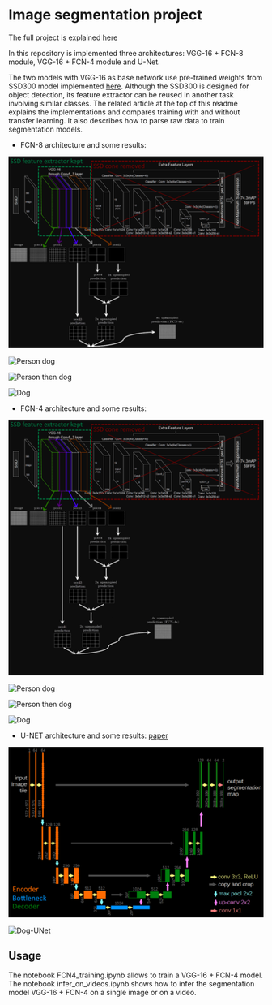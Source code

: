 # Image segmentation project

The full project is explained [here](https://apiquet.com/2021/01/03/segmentation-model-implementation/)

In this repository is implemented three architectures: VGG-16 + FCN-8 module, VGG-16 + FCN-4 module and U-Net.

The two models with VGG-16 as base network use pre-trained weights from SSD300 model implemented [here](https://github.com/Apiquet/Tracking_SSD_ReID).
Although the SSD300 is designed for object detection, its feature extractor can be reused in another task involving similar classes.
The related article at the top of this readme explains the implementations and compares training with and without transfer learning.
It also describes how to parse raw data to train segmentation models.

* FCN-8 architecture and some results:

![FCN8](imgs/fcn8.png)

![Person dog](imgs/fcn8_example1.gif)

![Person then dog](imgs/fcn8_example2.gif)

![Dog](imgs/fcn8_example3.gif)

* FCN-4 architecture and some results:

![FCN4](imgs/fcn4.png)

![Person dog](imgs/fcn4_example1.gif)

![Person then dog](imgs/fcn4_example2.gif)

![Dog](imgs/fcn4_example3.gif)

* U-NET architecture and some results: [paper](https://arxiv.org/pdf/1505.04597.pdf)

![U-Net](imgs/unet.png)

![Dog-UNet](imgs/unet_example1.gif)

## Usage

The notebook FCN4_training.ipynb allows to train a VGG-16 + FCN-4 model.
The notebook infer_on_videos.ipynb shows how to infer the segmentation model VGG-16 + FCN-4 on a single image or on a video.
